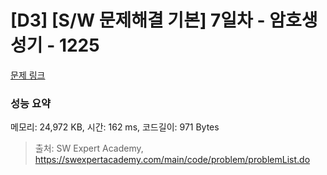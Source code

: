 # [D3] [S/W 문제해결 기본] 7일차 - 암호생성기 - 1225 

[문제 링크](https://swexpertacademy.com/main/code/problem/problemDetail.do?contestProbId=AV14uWl6AF0CFAYD) 

### 성능 요약

메모리: 24,972 KB, 시간: 162 ms, 코드길이: 971 Bytes



> 출처: SW Expert Academy, https://swexpertacademy.com/main/code/problem/problemList.do